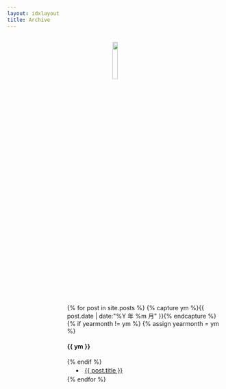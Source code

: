 ```yaml
---
layout: idxlayout
title: Archive
---
```


<p style="text-align:center;font-size:2em" >
<a target="_blank" href="http://weibo.com/u/5039443877">
<img  src="http://tp2.sinaimg.cn/5039443877/180/40067180401/1" width="15%" height="15%" style="border-radius:2.8em"></a>
</p>

<section style="text-align:left;margin-left:10em">
{% for post in site.posts %}
  {% capture ym %}{{ post.date | date:"%Y 年 %m 月" }}{% endcapture %}
  {% if yearmonth != ym %}
    {% assign yearmonth = ym %}
    <h4>{{ ym }}</h4>
  {% endif %}
  	<li style="margin-left:1.5em;line-height:1.7em;">
	<a href="{{ post.url }}" title="{{ post.title }}">{{ post.title }}</a>
	</li>
{% endfor %}
</section>





